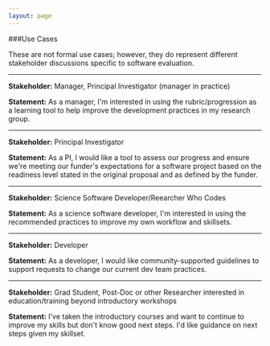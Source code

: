 ```yaml
---
layout: page
---
```


###Use Cases

These are not formal use cases; however, they do represent different stakeholder discussions specific to software evaluation.

------- 

**Stakeholder:** Manager, Principal Investigator (manager in practice)

**Statement:** As a manager, I'm interested in using the rubric/progression as a learning tool to help improve the development practices in my research group.

------- 

**Stakeholder:** Principal Investigator

**Statement:** As a PI, I would like a tool to assess our progress and ensure we're meeting our funder's expectations for a software project based on the readiness level stated in the original proposal and as defined by the funder.

------- 

**Stakeholder:** Science Software Developer/Reearcher Who Codes

**Statement:** As a science software developer, I'm interested in using the recommended practices to improve my own workflow and skillsets.

------- 

**Stakeholder:** Developer

**Statement:** As a developer, I would like community-supported guidelines to support requests to change our current dev team practices.

------- 

**Stakeholder:** Grad Student, Post-Doc or other Researcher interested in education/training beyond introductory workshops

**Statement:** I've taken the introductory courses and want to continue to improve my skills but don't know good next steps. I'd like guidance on next steps given my skillset.
